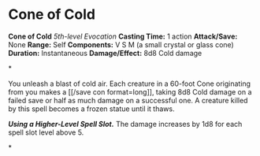 # Cone of Cold

**Cone of Cold**
_5th-level Evocation_
**Casting Time:** 1 action
**Attack/Save:** None
**Range:** Self
**Components:** V S M (a small crystal or glass cone)
**Duration:** Instantaneous
**Damage/Effect:** 8d8 Cold damage

*<p>You unleash a blast of cold air. Each creature in a 60-foot Cone originating from you makes a [[/save con format=long]], taking 8d8 Cold damage on a failed save or half as much damage on a successful one. A creature killed by this spell becomes a frozen statue until it thaws.

***Using a Higher-Level Spell Slot.*** The damage increases by 1d8 for each spell slot level above 5.</p>*